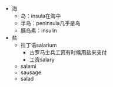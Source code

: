 - 海
	- 岛：insula在海中
	- 半岛：peninsula几乎是岛
	- 胰岛素：insulin
- 盐
	- 拉丁语salarium
		- 古罗马士兵工资有时候用盐来支付
		- 工资salary
	- salami
	- sausage
	- salad